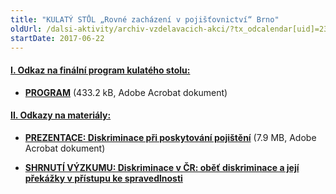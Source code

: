 ```yaml
---
title: "KULATÝ STŮL „Rovné zacházení v pojišťovnictví“ Brno"
oldUrl: /dalsi-aktivity/archiv-vzdelavacich-akci/?tx_odcalendar[uid]=235&cHash=f7b8773be5f80da13d6fa40c8b5ce0ad
startDate: 2017-06-22
---
```


<h4 class="oranzova"><u>I. Odkaz na finální program kulatého stolu:</u></h4>
<p class="oranzova"></p><ul><li><a href="/uploads-import/projekt_ESF/00_2017_SEMINARE/ARCHIV_2017/ORZ_KS/06_22/06_22_Rovne_zachazeni_v_pojistovnictvi_pozvanka.pdf" target="_blank"><strong>PROGRAM</strong></a> (433.2 kB, Adobe Acrobat dokument)</li></ul><p></p>
<p></p><h4 class="oranzova"><u>II. Odkazy na materiály:</u></h4>
<p class="oranzova"></p><ul><li><a href="/uploads-import/projekt_ESF/00_2017_SEMINARE/ARCHIV_2017/ORZ_KS/06_22/06_22_Diskriminace_pri_poskytovani_pojisteni.pdf" target="_blank"><strong>PREZENTACE: Diskriminace při poskytování pojištění</strong></a> (7.9 MB, Adobe Acrobat dokument)</li></ul><p></p><ul><li><a href="/uploads-import/DISKRIMINACE/Vyzkum/CZ_Diskriminace_v_CR_shrnuti.pdf" target="_blank"><strong>SHRNUTÍ VÝZKUMU: Diskriminace v ČR: oběť diskriminace a její překážky v přístupu ke spravedlnosti</strong></a></li></ul>
